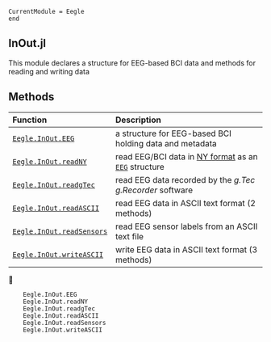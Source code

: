 ```@meta
CurrentModule = Eegle
end
```

## InOut.jl

This module declares a structure for EEG-based BCI data and methods for reading and writing data

## Methods

|  Function      |           Description             |
|:-----------------------|:----------------------------------|
| [`Eegle.InOut.EEG`](@ref) | a structure for EEG-based BCI holding data and metadata |
| [`Eegle.InOut.readNY`](@ref) | read EEG/BCI data in [NY format](@ref) as an [`EEG`](@ref) structure|
| [`Eegle.InOut.readgTec`](@ref) | read EEG data recorded by the *g.Tec g.Recorder* software |
| [`Eegle.InOut.readASCII`](@ref) | read EEG data in ASCII text format (2 methods)|
| [`Eegle.InOut.readSensors`](@ref) | read EEG sensor labels from an ASCII text file |
| [`Eegle.InOut.writeASCII`](@ref) | write EEG data in ASCII text format (3 methods) |
📖
```@docs
    Eegle.InOut.EEG
    Eegle.InOut.readNY
    Eegle.InOut.readgTec
    Eegle.InOut.readASCII
    Eegle.InOut.readSensors
    Eegle.InOut.writeASCII
```

